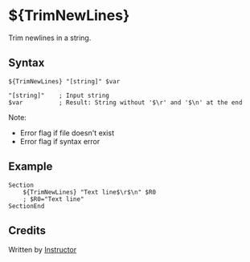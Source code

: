 # ${TrimNewLines}

Trim newlines in a string.

## Syntax

    ${TrimNewLines} "[string]" $var

    "[string]"    ; Input string
    $var          ; Result: String without '$\r' and '$\n' at the end

Note:

- Error flag if file doesn't exist 
- Error flag if syntax error

## Example

    Section
        ${TrimNewLines} "Text line$\r$\n" $R0
        ; $R0="Text line"
    SectionEnd

## Credits

Written by [Instructor][1]

[1]: http://nsis.sourceforge.net/User:Instructor